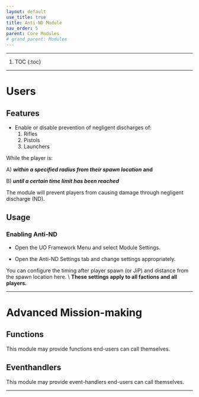 ```yaml
---
layout: default
use_title: true
title: Anti-ND Module
nav_order: 5
parent: Core Modules
# grand_parent: Modules
---
```


---
1. TOC
{:toc}

---

# Users

## Features

* Enable or disable prevention of negligent discharges of:
  1. Rifles
  2. Pistols 
  3. Launchers


While the player is:

A) __*within a specified radius from their spawn location*__ **and** 

B) __*until a certain time limit has been reached*__

The module will prevent players from causing damage through negligent discharge (ND).

## Usage

### Enabling Anti-ND

* Open the UO Framework Menu and select Module Settings.
<!-- - ![Framework Tab]({{ site.baseurl }}/resources/images/generic/generic_framework_tab.png){:class="img-responsive"} -->
<!-- TODO: Replace image above with one containing the UO Framework tab and the Module Settings sub-menu button. -->

* Open the Anti-ND Settings tab and change settings appropriately.
<!-- - ![image-title-here]({{ site.baseurl }}/resources/images/core/anti_nd_configuration.png){:class="img-responsive"}  -->
<!-- TODO: Add image of the module settings button and the anti-nd module settings dropdown.  -->

You can configure the timing after player spawn (or JiP) and distance from the spawn location here. \\
**These settings apply to all factions and all players.**

---

# Advanced Mission-making

## Functions
This module may provide functions end-users can call themselves.

## Eventhandlers
This module may provide event-handlers end-users can call themselves.

---